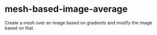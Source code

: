 # mesh-based-image-average
Create a mesh over an image based on gradients and modify the image based on that.
